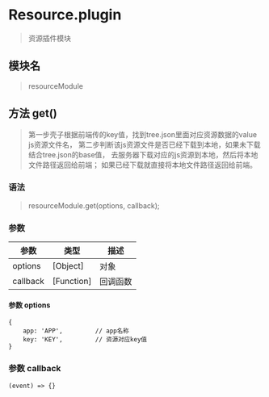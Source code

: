 
# Resource.plugin

> 资源插件模块

## 模块名

> resourceModule

## 方法 get()

> 第一步壳子根据前端传的key值，找到tree.json里面对应资源数据的value js资源文件名，
> 第二步判断该js资源文件是否已经下载到本地，如果未下载结合tree.json的base值，
> 去服务器下载对应的js资源到本地，然后将本地文件路径返回给前端；
> 如果已经下载就直接将本地文件路径返回给前端。

### 语法

> resourceModule.get(options, callback);

### 参数

参数|类型|描述
-------     | -------   |--------
options     |[Object]   | 对象
callback    |[Function] | 回调函数

#### 参数 options

```
{
    app: 'APP',         // app名称
    key: 'KEY',         // 资源对应key值
}
```

### 参数 callback

```
(event) => {}
```

